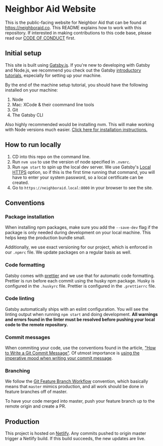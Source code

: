 # Neighbor Aid Website

This is the public-facing website for Neighbor Aid that can be found at https://neighboraid.co. This README explains how to work with this repository. If interested in making contributions to this code base, please read our [CODE OF CONDUCT](CODE_OF_CONDUCT.md) first.

## Initial setup

This site is built using [Gatsby.js](https://www.gatsbyjs.org/). If you're new to developing with Gatsby and Node.js, we recommend you check out the Gatsby [introductory tutorials](https://www.gatsbyjs.org/tutorial/), especially for setting up your machine.

By the end of the machine setup tutorial, you should have the following installed on your machine:

1. Node
2. Mac: XCode & their coommand line tools
3. Git
4. The Gatsby CLI

Also highly recommended would be installing nvm. This will make working with Node versions much easier. [Click here for installation instructions.](https://github.com/nvm-sh/nvm#install--update-script)

## How to run locally

1. CD into this repo on the command line.
2. Run `nvm use` to use the version of node specified in `.nvmrc`.
3. Run `npm start` to spin up the local dev server. We use Gatsby's [Local HTTPS](https://www.gatsbyjs.org/docs/local-https/) option, so if this is the first time running that command, you will have to enter your system password, so a local certificate can be created.
4. Go to `https://neighboraid.local:8000` in your browser to see the site.

## Conventions

### Package installation

When installing npm packages, make sure you add the `--save-dev` flag if the package is only needed during development on your local machine. This helps keep the production bundle small.

Additionally, we use exact versioning for our project, which is enforced in our `.npmrc` file. We update packages on a regular basis as well.

### Code formatting

Gatsby comes with [prettier](https://prettier.io/) and we use that for automatic code formatting. Prettier is run before each commit using the husky npm package. Husky is configured in the `.huskyrc` file. Prettier is configured in the `.prettierrc` file.

### Code linting

Gatsby automatically ships with an eslint configuration. You will see the linting output when running `npm start` and doing development. **All warnings and errors found in the linter must be resolved before pushing your local code to the remote repository.**

### Commit messages

When commiting your code, use the conventions found in the article, ["How to Write a Git Commit Message"](https://chris.beams.io/posts/git-commit/). Of utmost importance is [using the imperative mood when writing your commit message](https://chris.beams.io/posts/git-commit/#imperative).

### Branching

We follow the [Git Feature Branch Workflow](https://www.atlassian.com/git/tutorials/comparing-workflows/feature-branch-workflow) convention, which basically means that `master` mimics production, and all work should be done in feature branches off of master.

To have your code merged into master, push your feature branch up to the remote origin and create a PR.

## Production

This project is hosted on [Netlify](https://www.netlify.com/). Any commits pushed to origin master trigger a Netlify build. If this build succeeds, the new updates are live.

